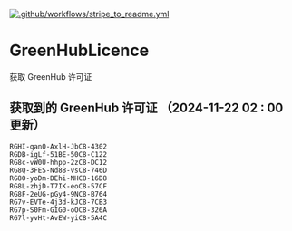 [![.github/workflows/stripe_to_readme.yml](https://github.com/zjx-kimi/GreenHubLicence/actions/workflows/stripe_to_readme.yml/badge.svg)](https://github.com/zjx-kimi/GreenHubLicence/actions/workflows/stripe_to_readme.yml)
# GreenHubLicence
获取 GreenHub 许可证
## 获取到的 GreenHub 许可证 （2024-11-22 02 : 00 更新）
```
RGHI-qanO-AxlH-JbC8-4302
RGDB-igLf-51BE-50C8-C122
RG8c-vW0U-hhpp-2zC8-DC12
RG8Q-3FES-Nd88-vsC8-746D
RG8O-yoDm-DEhi-NHC8-16D8
RG8L-zhjD-T7IK-eoC8-57CF
RG8F-2eUG-pGy4-9NC8-B764
RG7v-EVTe-4j3d-kJC8-7CB3
RG7p-S0Fm-GIG0-oOC8-326A
RG7l-yvHt-AvEW-yiC8-5A4C
```
